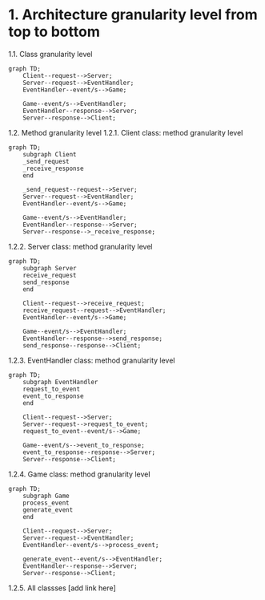 # 1. Architecture granularity level from top to bottom

1.1. Class granularity level

```mermaid
graph TD;
    Client--request-->Server;
    Server--request-->EventHandler;
    EventHandler--event/s-->Game;

    Game--event/s-->EventHandler;
    EventHandler--response-->Server;
    Server--response-->Client;
```

1.2. Method granularity level
1.2.1. Client class: method granularity level

```mermaid
graph TD;
    subgraph Client
    _send_request
    _receive_response
    end

    _send_request--request-->Server;
    Server--request-->EventHandler;
    EventHandler--event/s-->Game;

    Game--event/s-->EventHandler;
    EventHandler--response-->Server;
    Server--response-->_receive_response;
```

1.2.2. Server class: method granularity level

```mermaid
graph TD;
    subgraph Server
    receive_request
    send_response
    end

    Client--request-->receive_request;
    receive_request--request-->EventHandler;
    EventHandler--event/s-->Game;

    Game--event/s-->EventHandler;
    EventHandler--response-->send_response;
    send_response--response-->Client;
```

1.2.3. EventHandler class: method granularity level

```mermaid
graph TD;
    subgraph EventHandler
    request_to_event
    event_to_response
    end

    Client--request-->Server;
    Server--request-->request_to_event;
    request_to_event--event/s-->Game;

    Game--event/s-->event_to_response;
    event_to_response--response-->Server;
    Server--response-->Client;
```

1.2.4. Game class: method granularity level

```mermaid
graph TD;
    subgraph Game
    process_event
    generate_event
    end

    Client--request-->Server;
    Server--request-->EventHandler;
    EventHandler--event/s-->process_event;

    generate_event--event/s-->EventHandler;
    EventHandler--response-->Server;
    Server--response-->Client;
```

1.2.5. All classses [add link here]